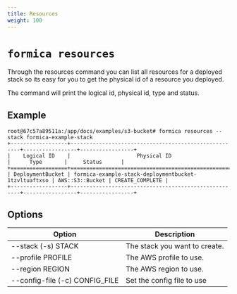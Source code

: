 ```yaml
---
title: Resources
weight: 100
---
```


# `formica resources`

Through the resources command you can list all resources for a deployed stack so its easy for you to get the physical id of a resource you deployed.

The command will print the logical id, physical id, type and status.

## Example

```
root@67c57a89511a:/app/docs/examples/s3-bucket# formica resources --stack formica-example-stack
+------------------+------------------------------------------------------+-----------------+-----------------+
|    Logical ID    |                     Physical ID                      |      Type       |     Status      |
+==================+======================================================+=================+=================+
| DeploymentBucket | formica-example-stack-deploymentbucket-1tzvltuaftxso | AWS::S3::Bucket | CREATE_COMPLETE |
+------------------+------------------------------------------------------+-----------------+-----------------+
```

## Options

| Option                                             | Description  |
| -------------------------------------------------- | ------------ |
| --stack (-s) STACK                                 | The stack you want to create. |
| --profile PROFILE                                  | The AWS profile to use. |
| --region REGION                                    | The AWS region to use. |
| --config-file (-c) CONFIG_FILE                     | Set the config file to use |